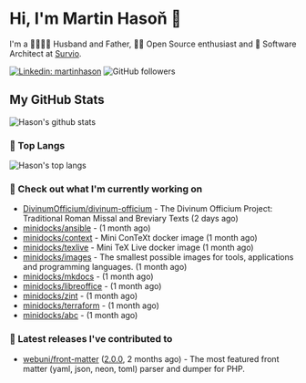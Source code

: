 # Hi, I'm Martin Hasoň 👋

I'm a 👨‍👩‍👧‍👦 Husband and Father, 🧑‍💻 Open Source enthusiast and 📐 Software Architect at [Survio](https://www.survio.com).

[![Linkedin: martinhason](https://img.shields.io/badge/-Martin%20Hasoň-blue?style=flat-square&logo=Linkedin&logoColor=white&link=https://www.linkedin.com/in/martinhason/)](https://www.linkedin.com/in/martinhason/)
![GitHub followers](https://img.shields.io/github/followers/hason?label=Follow&style=social)


## My GitHub Stats
![Hason's github stats](https://github-readme-stats.vercel.app/api?username=hason&show_icons=true&include_all_commits=true&theme=dracula&hide_border=true&hide_title=true)

### 💾 Top Langs
![Hason's top langs](https://github-readme-stats.vercel.app/api/top-langs/?username=hason&layout=compact&theme=dracula&hide_border=true&hide_title=true)

### 👷 Check out what I'm currently working on

- [DivinumOfficium/divinum-officium](https://github.com/DivinumOfficium/divinum-officium) - The Divinum Officium Project: Traditional Roman Missal and Breviary Texts (2 days ago)
- [minidocks/ansible](https://github.com/minidocks/ansible) -  (1 month ago)
- [minidocks/context](https://github.com/minidocks/context) - Mini ConTeXt docker image (1 month ago)
- [minidocks/texlive](https://github.com/minidocks/texlive) - Mini TeX Live docker image (1 month ago)
- [minidocks/images](https://github.com/minidocks/images) - The smallest possible images for tools, applications and programming languages. (1 month ago)
- [minidocks/mkdocs](https://github.com/minidocks/mkdocs) -  (1 month ago)
- [minidocks/libreoffice](https://github.com/minidocks/libreoffice) -  (1 month ago)
- [minidocks/zint](https://github.com/minidocks/zint) -  (1 month ago)
- [minidocks/terraform](https://github.com/minidocks/terraform) -  (1 month ago)
- [minidocks/abc](https://github.com/minidocks/abc) -  (1 month ago)

### 🔭 Latest releases I've contributed to

- [webuni/front-matter](https://github.com/webuni/front-matter) ([2.0.0](https://github.com/webuni/front-matter/releases/tag/2.0.0), 2 months ago) - The most featured front matter (yaml, json, neon, toml) parser and dumper for PHP.

